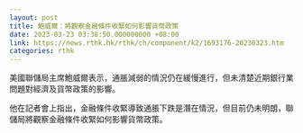 ```yaml
---
layout: post
title: 鮑威爾：將觀察金融條件收緊如何影響貨幣政策
date: 2023-03-23 03:38:50.000000000 +08:00
link: https://news.rthk.hk/rthk/ch/component/k2/1693176-20230323.htm
categories: rthk
---
```


美國聯儲局主席鮑威爾表示，通脹減弱的情況仍在緩慢進行，但未清楚近期銀行業問題對經濟及貨幣政策的影響。

他在記者會上指出，金融條件收緊導致通脹下跌是潛在情況，但目前仍未明朗，聯儲局將觀察金融條件收緊如何影響貨幣政策。
